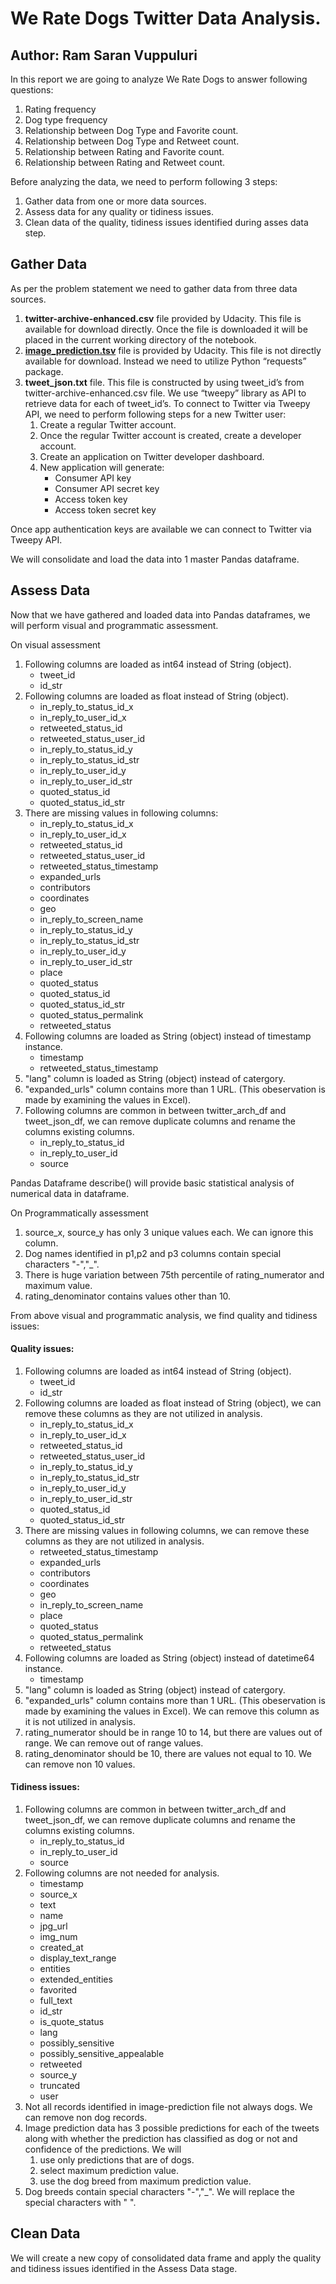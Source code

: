 # We Rate Dogs Twitter Data Analysis.

## Author: Ram Saran Vuppuluri

In this report we are going to analyze We Rate Dogs to answer following questions:

1.	Rating frequency
2.	Dog type frequency
3.	Relationship between Dog Type and Favorite count.
4.	Relationship between Dog Type and Retweet count.
5.	Relationship between Rating and Favorite count.
6.	Relationship between Rating and Retweet count.

Before analyzing the data, we need to perform following 3 steps:
1.	Gather data from one or more data sources.
2.	Assess data for any quality or tidiness issues.
3.	Clean data of the quality, tidiness issues identified during asses data step.

## Gather Data

As per the problem statement we need to gather data from three data sources.
1.	__twitter-archive-enhanced.csv__ file provided by Udacity. This file is available for download directly. Once the file is downloaded it will be placed in the current working directory of the notebook.
2.	__[image_prediction.tsv]( https://d17h27t6h515a5.cloudfront.net/topher/2017/August/599fd2ad_image-predictions/image-predictions.tsv)__ file is provided by Udacity. This file is not directly available for download. Instead we need to utilize Python “requests” package.
3.	__tweet_json.txt__ file. This file is constructed by using tweet_id’s from twitter-archive-enhanced.csv file. We use “tweepy” library as API to retrieve data for each of tweet_id’s.
To connect to Twitter via Tweepy API, we need to perform following steps for a new Twitter user:
    1.	Create a regular Twitter account.
    2.	Once the regular Twitter account is created, create a developer account.
    3.	Create an application on Twitter developer dashboard.
    4.	New application will generate:
        * Consumer API key
        * Consumer API secret key
        * Access token key
        * Access token secret key


Once app authentication keys are available we can connect to Twitter via Tweepy API.

We will consolidate and load the data into 1 master Pandas dataframe.

## Assess Data

Now that we have gathered and loaded data into Pandas dataframes, we will perform visual and programmatic assessment.

On visual assessment 

1. Following columns are loaded as int64 instead of String (object).
    * tweet_id
    * id_str
2. Following columns are loaded as float instead of String (object).    
    * in_reply_to_status_id_x
    * in_reply_to_user_id_x
    * retweeted_status_id
    * retweeted_status_user_id
    * in_reply_to_status_id_y
    * in_reply_to_status_id_str
    * in_reply_to_user_id_y
    * in_reply_to_user_id_str
    * quoted_status_id
    * quoted_status_id_str
3. There are missing values in following columns:
    * in_reply_to_status_id_x
    * in_reply_to_user_id_x
    * retweeted_status_id
    * retweeted_status_user_id
    * retweeted_status_timestamp
    * expanded_urls
    * contributors
    * coordinates
    * geo
    * in_reply_to_screen_name
    * in_reply_to_status_id_y
    * in_reply_to_status_id_str
    * in_reply_to_user_id_y
    * in_reply_to_user_id_str
    * place
    * quoted_status
    * quoted_status_id
    * quoted_status_id_str
    * quoted_status_permalink
    * retweeted_status
4. Following columns are loaded as String (object) instead of timestamp instance.
    * timestamp
    * retweeted_status_timestamp
5. "lang" column is loaded as String (object) instead of catergory.
6. "expanded_urls" column contains more than 1 URL. (This obeservation is made by examining the values in Excel).
7. Following columns are common in between twitter_arch_df and tweet_json_df, we can remove duplicate columns and rename the columns existing columns.
    * in_reply_to_status_id
    * in_reply_to_user_id
    * source

Pandas Dataframe describe() will provide basic statistical analysis of numerical data in dataframe.

On Programmatically assessment 
1. source_x, source_y has only 3 unique values each. We can ignore this column.
2. Dog names identified in p1,p2 and p3 columns contain special characters "-","_".
3. There is huge variation between 75th percentile of rating_numerator and maximum value.
4. rating_denominator contains values other than 10.

From above visual and programmatic analysis, we find quality and tidiness issues:

#### Quality issues:

1. Following columns are loaded as int64 instead of String (object).
    * tweet_id
    * id_str
2. Following columns are loaded as float instead of String (object), we can remove these columns as they are not utilized in analysis.    
    * in_reply_to_status_id_x
    * in_reply_to_user_id_x
    * retweeted_status_id
    * retweeted_status_user_id
    * in_reply_to_status_id_y
    * in_reply_to_status_id_str
    * in_reply_to_user_id_y
    * in_reply_to_user_id_str
    * quoted_status_id
    * quoted_status_id_str
3. There are missing values in following columns, we can remove these columns as they are not utilized in analysis.
    * retweeted_status_timestamp
    * expanded_urls
    * contributors
    * coordinates
    * geo
    * in_reply_to_screen_name
    * place
    * quoted_status
    * quoted_status_permalink
    * retweeted_status
4. Following columns are loaded as String (object) instead of datetime64 instance.
    * timestamp
5. "lang" column is loaded as String (object) instead of catergory.
6. "expanded_urls" column contains more than 1 URL. (This obeservation is made by examining the values in Excel). We can remove this column as it is not utilized in analysis.
7. rating_numerator should be in range 10 to 14, but there are values out of range. We can remove out of range values.
8. rating_denominator should be 10, there are values not equal to 10. We can remove non 10 values.

#### Tidiness issues:

1. Following columns are common in between twitter_arch_df and tweet_json_df, we can remove duplicate columns and rename the columns existing columns.
    * in_reply_to_status_id
    * in_reply_to_user_id
    * source
2. Following columns are not needed for analysis.
    * timestamp
    * source_x
    * text
    * name                           
    * jpg_url
    * img_num
    * created_at
    * display_text_range
    * entities
    * extended_entities                   
    * favorited
    * full_text
    * id_str
    * is_quote_status
    * lang
    * possibly_sensitive
    * possibly_sensitive_appealable    
    * retweeted
    * source_y
    * truncated
    * user
3. Not all records identified in image-prediction file not always dogs. We can remove non dog records.
4. Image prediction data has 3 possible predictions for each of the tweets along with whether the prediction has classified as dog or not and confidence of the predictions. We will 
    1. use only predictions that are of dogs.
    2. select maximum prediction value.
    3. use the dog breed from maximum prediction value.
5. Dog breeds contain special characters "-","_". We will replace the special characters with " ".

## Clean Data

We will create a new copy of consolidated data frame and apply the quality and tidiness issues identified in the Assess Data stage.
